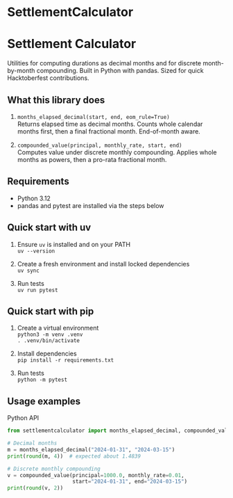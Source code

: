 # SettlementCalculator

# Settlement Calculator

Utilities for computing durations as decimal months and for discrete month-by-month compounding. Built in Python with pandas. Sized for quick Hacktoberfest contributions.

## What this library does

1. `months_elapsed_decimal(start, end, eom_rule=True)`  
   Returns elapsed time as decimal months. Counts whole calendar months first, then a final fractional month. End-of-month aware.

2. `compounded_value(principal, monthly_rate, start, end)`  
   Computes value under discrete monthly compounding. Applies whole months as powers, then a pro-rata fractional month.

## Requirements

* Python 3.12
* pandas and pytest are installed via the steps below

## Quick start with uv

1. Ensure `uv` is installed and on your PATH  
   `uv --version`

2. Create a fresh environment and install locked dependencies  
   `uv sync`

3. Run tests  
   `uv run pytest`

## Quick start with pip

1. Create a virtual environment  
   `python3 -m venv .venv`  
   `. .venv/bin/activate`

2. Install dependencies  
   `pip install -r requirements.txt`

3. Run tests  
   `python -m pytest`

## Usage examples

Python API

```python
from settlementcalculator import months_elapsed_decimal, compounded_value

# Decimal months
m = months_elapsed_decimal("2024-01-31", "2024-03-15")
print(round(m, 4))  # expected about 1.4839

# Discrete monthly compounding
v = compounded_value(principal=1000.0, monthly_rate=0.01,
                     start="2024-01-31", end="2024-03-15")
print(round(v, 2))
